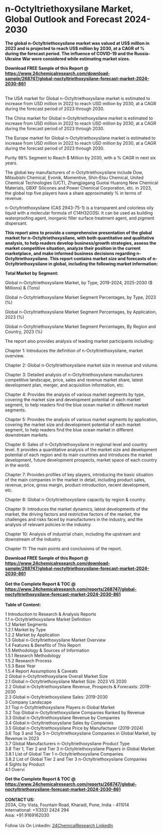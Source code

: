 <h1>n-Octyltriethoxysilane Market, Global Outlook and Forecast 2024-2030</h1><p><strong>The global n-Octyltriethoxysilane market was valued at US$ million in 2023 and is projected to reach US$ million by 2030, at a CAGR of % during the forecast period. The influence of COVID-19 and the Russia-Ukraine War were considered while estimating market sizes.</strong></p><p>
</p><p></p><div><b>Download FREE Sample of this Report @ 
            <a href="https://www.24chemicalresearch.com/download-sample/268747/global-noctyltriethoxysilane-forecast-market-2024-2030-861">
            https://www.24chemicalresearch.com/download-sample/268747/global-noctyltriethoxysilane-forecast-market-2024-2030-861</a></b></div><br><p>
</p><p>The USA market for Global n-Octyltriethoxysilane market is estimated to increase from USD million in 2022 to reach USD million by 2030, at a CAGR during the forecast period of 2023 through 2030.</p><p>
</p><p>The China market for Global n-Octyltriethoxysilane market is estimated to increase from USD million in 2022 to reach USD million by 2030, at a CAGR during the forecast period of 2023 through 2030.</p><p>
</p><p>The Europe market for Global n-Octyltriethoxysilane market is estimated to increase from USD million in 2022 to reach USD million by 2030, at a CAGR during the forecast period of 2023 through 2030.</p><p>
Purity 98% Segment to Reach $ Million by 2030, with a % CAGR in next six years.</p><p>
The global key manufacturers of n-Octyltriethoxysilane include Dow, Mitsubishi Chemical, Evonik, Momentive, Shin-Etsu Chemical, United Chemical Technologies (UCT), Zhangjiagang Guotai Huarong New Chemical Materials, GBXF Silicones and Power Chemical Corporation, etc. in 2023, the global top five players have a share approximately % in terms of revenue.</p><p>
n-Octyltriethoxysilane (CAS 2943-75-1) is a transparent and colorless oily liquid with a molecular formula of C14H32O3Si. It can be used as building waterproofing agent, inorganic filler surface treatment agent, and pigment dispersant.</p><p>
<strong>This report aims to provide a comprehensive presentation of the global market for n-Octyltriethoxysilane, with both quantitative and qualitative analysis, to help readers develop business/growth strategies, assess the market competitive situation, analyze their position in the current marketplace, and make informed business decisions regarding n-Octyltriethoxysilane. This report contains market size and forecasts of n-Octyltriethoxysilane in global, including the following market information:</strong></p><p>
</p><p>
<strong>Total Market by Segment:</strong></p><p>
Global n-Octyltriethoxysilane Market, by Type, 2019-2024, 2025-2030 ($ Millions) &amp; (Tons)</p><p>
Global n-Octyltriethoxysilane Market Segment Percentages, by Type, 2023 (%)</p><p>
</p><p>
Global n-Octyltriethoxysilane Market Segment Percentages, by Application, 2023 (%)</p><p>
</p><p>
Global n-Octyltriethoxysilane Market Segment Percentages, By Region and Country, 2023 (%)</p><p>
</p><p>
The report also provides analysis of leading market participants including:</p><p>
</p><p>
</p><p>
Chapter 1: Introduces the definition of n-Octyltriethoxysilane, market overview.</p><p>
Chapter 2: Global n-Octyltriethoxysilane market size in revenue and volume.</p><p>
Chapter 3: Detailed analysis of n-Octyltriethoxysilane manufacturers competitive landscape, price, sales and revenue market share, latest development plan, merger, and acquisition information, etc.</p><p>
Chapter 4: Provides the analysis of various market segments by type, covering the market size and development potential of each market segment, to help readers find the blue ocean market in different market segments.</p><p>
Chapter 5: Provides the analysis of various market segments by application, covering the market size and development potential of each market segment, to help readers find the blue ocean market in different downstream markets.</p><p>
Chapter 6: Sales of n-Octyltriethoxysilane in regional level and country level. It provides a quantitative analysis of the market size and development potential of each region and its main countries and introduces the market development, future development prospects, market space of each country in the world.</p><p>
Chapter 7: Provides profiles of key players, introducing the basic situation of the main companies in the market in detail, including product sales, revenue, price, gross margin, product introduction, recent development, etc.</p><p>
Chapter 8: Global n-Octyltriethoxysilane capacity by region &amp; country.</p><p>
Chapter 9: Introduces the market dynamics, latest developments of the market, the driving factors and restrictive factors of the market, the challenges and risks faced by manufacturers in the industry, and the analysis of relevant policies in the industry.</p><p>
Chapter 10: Analysis of industrial chain, including the upstream and downstream of the industry.</p><p>
Chapter 11: The main points and conclusions of the report.</p><div><b>Download FREE Sample of this Report @ 
            <a href="https://www.24chemicalresearch.com/download-sample/268747/global-noctyltriethoxysilane-forecast-market-2024-2030-861">
            https://www.24chemicalresearch.com/download-sample/268747/global-noctyltriethoxysilane-forecast-market-2024-2030-861</a></b></div><br><div><b>Get the Complete Report & TOC @ 
            <a href="https://www.24chemicalresearch.com/reports/268747/global-noctyltriethoxysilane-forecast-market-2024-2030-861">
            https://www.24chemicalresearch.com/reports/268747/global-noctyltriethoxysilane-forecast-market-2024-2030-861</a></b></div><br>
            <b>Table of Content:</b><p>1 Introduction to Research & Analysis Reports<br />
    1.1 n-Octyltriethoxysilane Market Definition<br />
    1.2 Market Segments<br />
        1.2.1 Market by Type<br />
        1.2.2 Market by Application<br />
    1.3 Global n-Octyltriethoxysilane Market Overview<br />
    1.4 Features & Benefits of This Report<br />
    1.5 Methodology & Sources of Information<br />
        1.5.1 Research Methodology<br />
        1.5.2 Research Process<br />
        1.5.3 Base Year<br />
        1.5.4 Report Assumptions & Caveats<br />
2 Global n-Octyltriethoxysilane Overall Market Size<br />
    2.1 Global n-Octyltriethoxysilane Market Size: 2023 VS 2030<br />
    2.2 Global n-Octyltriethoxysilane Revenue, Prospects & Forecasts: 2019-2030<br />
    2.3 Global n-Octyltriethoxysilane Sales: 2019-2030<br />
3 Company Landscape<br />
    3.1 Top n-Octyltriethoxysilane Players in Global Market<br />
    3.2 Top Global n-Octyltriethoxysilane Companies Ranked by Revenue<br />
    3.3 Global n-Octyltriethoxysilane Revenue by Companies<br />
    3.4 Global n-Octyltriethoxysilane Sales by Companies<br />
    3.5 Global n-Octyltriethoxysilane Price by Manufacturer (2019-2024)<br />
    3.6 Top 3 and Top 5 n-Octyltriethoxysilane Companies in Global Market, by Revenue in 2023<br />
    3.7 Global Manufacturers n-Octyltriethoxysilane Product Type<br />
    3.8 Tier 1, Tier 2 and Tier 3 n-Octyltriethoxysilane Players in Global Market<br />
        3.8.1 List of Global Tier 1 n-Octyltriethoxysilane Companies<br />
        3.8.2 List of Global Tier 2 and Tier 3 n-Octyltriethoxysilane Companies<br />
4 Sights by Product<br />
    4.1 Overvi</p><div><b>Get the Complete Report & TOC @ 
            <a href="https://www.24chemicalresearch.com/reports/268747/global-noctyltriethoxysilane-forecast-market-2024-2030-861">
            https://www.24chemicalresearch.com/reports/268747/global-noctyltriethoxysilane-forecast-market-2024-2030-861</a></b></div><br><b>CONTACT US:</b><br>
            203A, City Vista, Fountain Road, Kharadi, Pune, India - 411014<br>
            International: +1(332) 2424 294<br>
            Asia: +91 9169162030 <br><br>
            Follow Us On LinkedIn: <a href="https://www.linkedin.com/company/24chemicalresearch/">24ChemicalResearch LinkedIn</a>